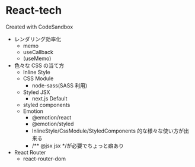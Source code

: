 # React-tech

Created with CodeSandbox

- レンダリング効率化
  - memo
  - useCallback
  - (useMemo)
- 色々な CSS の当て方
  - Inline Style
  - CSS Module
    - node-sass(SASS 利用)
  - Styled JSX
    - next.js Default
  - styled components
  - Emotion
    - @emotion/react
    - @emotion/styled
    - InlineStyle/CssModule/StyledComponents 的な様々な使い方が出来る
    - /\*\* @jsx jsx \*/が必要でちょっと癖あり
- React Router
  - react-router-dom
